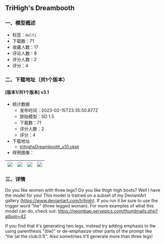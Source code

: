 ## TriHigh's Dreambooth
### 一、模型概述

- 标签：`multi`
- 下载数：71
- 收藏人数：17
- 评论人数：8
- 评分人数：2
- 评分：4

### 二、下载地址（共1个版本）

#### [版本1/共1个版本] v3.1

- 统计数据
  - 发布时间：2023-02-15T23:35:50.877Z
  - 原始模型：SD 1.5
  - 下载数：71
  - 评分人数：2
  - 评分：4
- 下载地址
  - [trihighsDreambooth_v31.ckpt](https://civitai.com/api/download/models/10955)
- 样例图像：

| <img src="https://image.civitai.com/xG1nkqKTMzGDvpLrqFT7WA/f2ada162-2ebe-4358-1595-d41b9ad7e900/width=450/105946.jpeg" /> | <img src="https://image.civitai.com/xG1nkqKTMzGDvpLrqFT7WA/fda04960-35be-4d8c-8a7d-ded287396100/width=450/105960.jpeg" /> | <img src="https://image.civitai.com/xG1nkqKTMzGDvpLrqFT7WA/00ee0741-b86f-4af4-bde7-d284a3c69d00/width=450/105959.jpeg" /> | <img src="https://image.civitai.com/xG1nkqKTMzGDvpLrqFT7WA/c5f0c7f8-65f0-4852-6a2f-af926e246300/width=450/105958.jpeg" /> |
| ---- | ---- | ---- | ---- |


### 三、详情
<p>Do you like women with three legs? Do you like thigh high boots? Well I have the model for you! This model is trained on a subset of my DeviantArt gallery (<a target="_blank" rel="ugc" href="https://www.deviantart.com/trihigh">https://www.deviantart.com/trihigh</a>). If you run it be sure to use the trigger word "tlw" (three legged woman). For more examples of what this model can do, check out: <a target="_blank" rel="ugc" href="https://neombap.servepics.com/thumbnails.php?album=42">https://neombap.servepics.com/thumbnails.php?album=42</a></p><p>If you find that it's generating two legs, instead try adding emphasis to tlw using parenthesis "(tlw)" or de-emphasize other parts of the prompt like "tlw (at the club:0.1)". Also sometimes it'll generate more than three legs!</p>